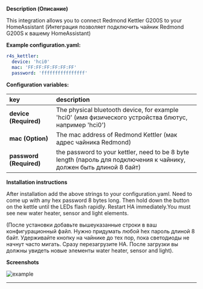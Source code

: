 **Description (Описание)**
<p>This integration allows you to connect Redmond Kettler G200S to your HomeAssistant (Интеграция позволяет подключить чайник Redmond G200S к вашему HomeAssistant)</p>



**Example configuration.yaml:**

```yaml
r4s_kettler:
  device: 'hci0'
  mac: 'FF:FF:FF:FF:FF:FF'
  password: 'ffffffffffffffff'
```



**Configuration variables:**  
  
key | description  
:--- | :---  
**device (Required)** | The physical bluetooth device, for example 'hci0' (имя физического устройства блютус, например 'hci0')
**mac (Option)** | The mac address of Redmond Kettler (мак адрес чайника Redmond)
**password (Required)** | the password to your kettler, need to be 8 byte length (пароль для подключения к чайнику, должен быть длиной 8 байт)


  
**Installation instructions**

<p>After installation add the above strings to your configuration.yaml. Need to come up with any hex password 8 bytes long. Then hold down the button on the kettle until the LEDs flash rapidly. Restart HA immediately.You must see new water heater, sensor and light elements.

(После установки добавьте вышеуказанные строки в ваш конфигурационный файл. Нужно придумать любой hex пароль длиной 8 байт. Удерживайте кнопку на чайнике до тех пор, пока светодиоды не начнут часто мигать. Сразу перезагрузите HA. После загрузки вы должны увидеть новые элементы water heater, sensor and light).</p>



**Screenshots**

![example][exampleimg]



***

[exampleimg]: map.jpeg
